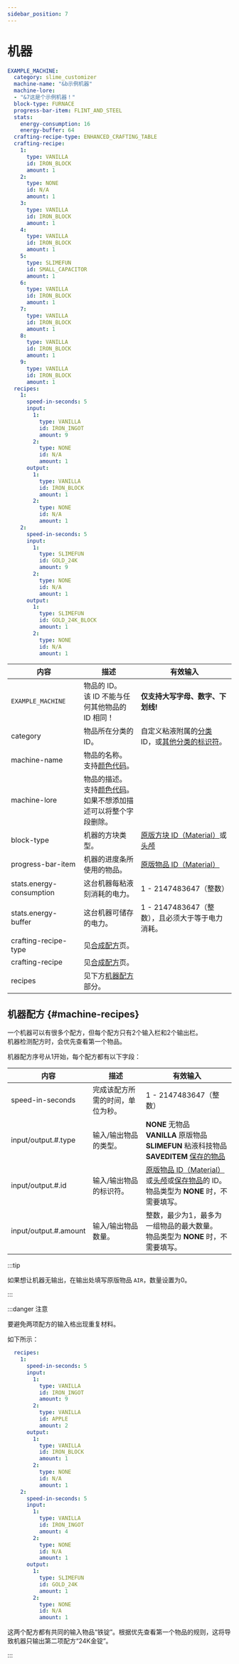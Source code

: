 ```yaml
---
sidebar_position: 7
---
```


# 机器

```yaml title="machines.yml"
EXAMPLE_MACHINE:
  category: slime_customizer
  machine-name: "&b示例机器"
  machine-lore:
  - "&7这是个示例机器！"
  block-type: FURNACE
  progress-bar-item: FLINT_AND_STEEL
  stats:
    energy-consumption: 16
    energy-buffer: 64
  crafting-recipe-type: ENHANCED_CRAFTING_TABLE
  crafting-recipe:
    1:
      type: VANILLA
      id: IRON_BLOCK
      amount: 1
    2:
      type: NONE
      id: N/A
      amount: 1
    3:
      type: VANILLA
      id: IRON_BLOCK
      amount: 1
    4:
      type: VANILLA
      id: IRON_BLOCK
      amount: 1
    5:
      type: SLIMEFUN
      id: SMALL_CAPACITOR
      amount: 1
    6:
      type: VANILLA
      id: IRON_BLOCK
      amount: 1
    7:
      type: VANILLA
      id: IRON_BLOCK
      amount: 1
    8:
      type: VANILLA
      id: IRON_BLOCK
      amount: 1
    9:
      type: VANILLA
      id: IRON_BLOCK
      amount: 1
  recipes:
    1:
      speed-in-seconds: 5
      input:
        1:
          type: VANILLA
          id: IRON_INGOT
          amount: 9
        2:
          type: NONE
          id: N/A
          amount: 1
      output:
        1:
          type: VANILLA
          id: IRON_BLOCK
          amount: 1
        2:
          type: NONE
          id: N/A
          amount: 1
    2:
      speed-in-seconds: 5
      input:
        1:
          type: SLIMEFUN
          id: GOLD_24K
          amount: 9
        2:
          type: NONE
          id: N/A
          amount: 1
      output:
        1:
          type: SLIMEFUN
          id: GOLD_24K_BLOCK
          amount: 1
        2:
          type: NONE
          id: N/A
          amount: 1
```

| 内容 | 描述 | 有效输入 |
| --- | ----------- | ----------------- |
| `EXAMPLE_MACHINE` | 物品的 ID。<br />该 ID 不能与任何其他物品的 ID 相同！ | **仅支持大写字母、数字、下划线!** |
| category | 物品所在分类的 ID。 | 自定义粘液附属的[分类](./categories) ID，或[其他分类的标识符](./categories#use-existing-categories)。 |
| machine-name | 物品的名称。<br />支持[颜色代码](../common/color-codes)。 | |
| machine-lore | 物品的描述。<br />支持[颜色代码](../common/color-codes)。<br />如果不想添加描述可以将整个字段删除。 | |
| block-type | 机器的方块类型。 | [原版方块 ID（Material）](https://hub.spigotmc.org/javadocs/spigot/org/bukkit/Material.html)或[头颅](../common/skull-items) |
| progress-bar-item | 机器的进度条所使用的物品。 | [原版物品 ID（Material）](https://hub.spigotmc.org/javadocs/spigot/org/bukkit/Material.html) |
| stats.energy-consumption | 这台机器每粘液刻消耗的电力。 | 1 - 2147483647（整数） |
| stats.energy-buffer | 这台机器可储存的电力。 | 1 - 2147483647（整数），且必须大于等于电力消耗。 |
| crafting-recipe-type | 见[合成配方](../common/crafting-recipe)页。 | |
| crafting-recipe | 见[合成配方](../common/crafting-recipe)页。 | |
| recipes | 见下方[机器配方](#machine-recipes)部分。 | |

## 机器配方 {#machine-recipes}

一个机器可以有很多个配方，但每个配方只有2个输入栏和2个输出栏。  
机器检测配方时，会优先查看第一个物品。

机器配方序号从1开始，每个配方都有以下字段：

| 内容 | 描述 | 有效输入 |
| --- | --- | --- |
| speed-in-seconds | 完成该配方所需的时间，单位为秒。 | 1 - 2147483647（整数） |
| input/output.#.type | 输入/输出物品的类型。 | **NONE** 无物品 <br />**VANILLA** 原版物品 <br /> **SLIMEFUN** 粘液科技物品 <br />**SAVEDITEM** [保存的物品](../common/saved-items) |
| input/output.#.id | 输入/输出物品的标识符。 | [原版物品 ID（Material）](https://hub.spigotmc.org/javadocs/spigot/org/bukkit/Material.html)或[头颅](../common/skull-items)或[保存物品](../common/saved-items)的 ID。<br />物品类型为 **NONE** 时，不需要填写。 |
| input/output.#.amount | 输入/输出物品数量。 | 整数，最少为1，最多为一组物品的最大数量。<br />物品类型为 **NONE** 时，不需要填写。 |

:::tip

如果想让机器无输出，在输出处填写原版物品 `AIR`，数量设置为0。

:::

:::danger 注意

要避免两项配方的输入格出现重复材料。

如下所示：

```yaml
  recipes:
    1:
      speed-in-seconds: 5
      input:
        1:
          type: VANILLA
          id: IRON_INGOT
          amount: 9
        2:
          type: VANILLA
          id: APPLE
          amount: 2
      output:
        1:
          type: VANILLA
          id: IRON_BLOCK
          amount: 1
        2:
          type: NONE
          id: N/A
          amount: 1
    2:
      speed-in-seconds: 5
      input:
        1:
          type: VANILLA
          id: IRON_INGOT
          amount: 4
        2:
          type: NONE
          id: N/A
          amount: 1
      output:
        1:
          type: SLIMEFUN
          id: GOLD_24K
          amount: 1
        2:
          type: NONE
          id: N/A
          amount: 1
```

这两个配方都有共同的输入物品“铁锭”。根据优先查看第一个物品的规则，这将导致机器只输出第二项配方“24K金锭”。

:::
